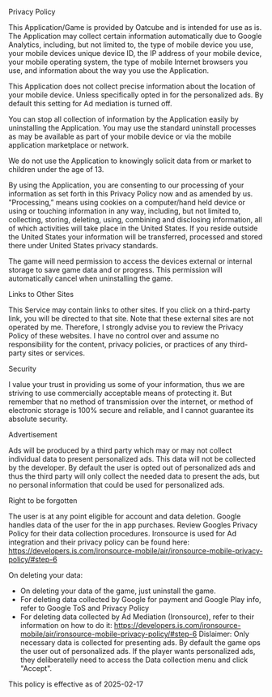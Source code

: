 Privacy Policy

This Application/Game is provided by Oatcube and is intended for use as is. The Application may collect certain information automatically due to Google Analytics, including, but not limited to, the type of mobile device you use, your mobile devices unique device ID, the IP address of your mobile device, your mobile operating system, the type of mobile Internet browsers you use, and information about the way you use the Application. 

This Application does not collect precise information about the location of your mobile device. Unless specifically opted in for the personalized ads. By default this setting for Ad mediation is turned off.

You can stop all collection of information by the Application easily by uninstalling the Application. You may use the standard uninstall processes as may be available as part of your mobile device or via the mobile application marketplace or network.

We do not use the Application to knowingly solicit data from or market to children under the age of 13.

By using the Application, you are consenting to our processing of your information as set forth in this Privacy Policy now and as amended by us. "Processing,” means using cookies on a computer/hand held device or using or touching information in any way, including, but not limited to, collecting, storing, deleting, using, combining and disclosing information, all of which activities will take place in the United States. If you reside outside the United States your information will be transferred, processed and stored there under United States privacy standards.

The game will need permission to access the devices external or internal storage to save game data and or progress. This permission will automatically cancel when uninstalling the game.

Links to Other Sites

This Service may contain links to other sites. If you click on a third-party link, you will be directed to that site. Note that these external sites are not operated by me. Therefore, I strongly advise you to review the Privacy Policy of these websites. I have no control over and assume no responsibility for the content, privacy policies, or practices of any third-party sites or services. 

Security

I value your trust in providing us some of your information, thus we are striving to use commercially acceptable means of protecting it. But remember that no method of transmission over the internet, or method of electronic storage is 100% secure and reliable, and I cannot guarantee its absolute security.

Advertisement

Ads will be produced by a third party which may or may not collect individual data to present personalized ads. This data will not be collected by the developer. By default the user is opted out of personalized ads and thus the third party will only collect the needed data to present the ads, but no personal information that could be used for personalized ads.

Right to be forgotten

The user is at any point eligible for account and data deletion. Google handles data of the user for the in app purchases. Review Googles Privacy Policy for their data collection procedures.
Ironsource is used for Ad integration and their privacy policy can be found here: https://developers.is.com/ironsource-mobile/air/ironsource-mobile-privacy-policy/#step-6

On deleting your data:
- On deleting your data of the game, just uninstall the game.
- For deleting data collected by Google for payment and Google Play info, refer to Google ToS and Privacy Policy
- For deleting data collected by Ad Mediation (Ironsource), refer to their information on how to do it: https://developers.is.com/ironsource-mobile/air/ironsource-mobile-privacy-policy/#step-6
Dislaimer: Only necessary data is collected for presenting ads. By default the game ops the user out of personalized ads. If the player wants personalized ads, they deliberatelly need to access the Data collection menu and click "Accept".

This policy is effective as of 2025-02-17
